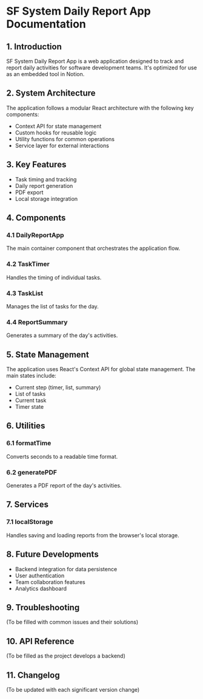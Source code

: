# SF System Daily Report App Documentation

## 1. Introduction
SF System Daily Report App is a web application designed to track and report daily activities for software development teams. It's optimized for use as an embedded tool in Notion.

## 2. System Architecture
The application follows a modular React architecture with the following key components:

- Context API for state management
- Custom hooks for reusable logic
- Utility functions for common operations
- Service layer for external interactions

## 3. Key Features
- Task timing and tracking
- Daily report generation
- PDF export
- Local storage integration

## 4. Components
### 4.1 DailyReportApp
The main container component that orchestrates the application flow.

### 4.2 TaskTimer
Handles the timing of individual tasks.

### 4.3 TaskList
Manages the list of tasks for the day.

### 4.4 ReportSummary
Generates a summary of the day's activities.

## 5. State Management
The application uses React's Context API for global state management. The main states include:

- Current step (timer, list, summary)
- List of tasks
- Current task
- Timer state

## 6. Utilities
### 6.1 formatTime
Converts seconds to a readable time format.

### 6.2 generatePDF
Generates a PDF report of the day's activities.

## 7. Services
### 7.1 localStorage
Handles saving and loading reports from the browser's local storage.

## 8. Future Developments
- Backend integration for data persistence
- User authentication
- Team collaboration features
- Analytics dashboard

## 9. Troubleshooting
(To be filled with common issues and their solutions)

## 10. API Reference
(To be filled as the project develops a backend)

## 11. Changelog
(To be updated with each significant version change)
